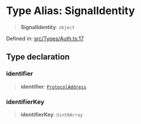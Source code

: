 # Type Alias: SignalIdentity

> **SignalIdentity**: `object`

Defined in: [src/Types/Auth.ts:17](https://github.com/Fokusdotid/Baileys/blob/eb819228f591f9a29a091aefc3a8c91a38d77089/src/Types/Auth.ts#L17)

## Type declaration

### identifier

> **identifier**: [`ProtocolAddress`](ProtocolAddress.md)

### identifierKey

> **identifierKey**: `Uint8Array`
